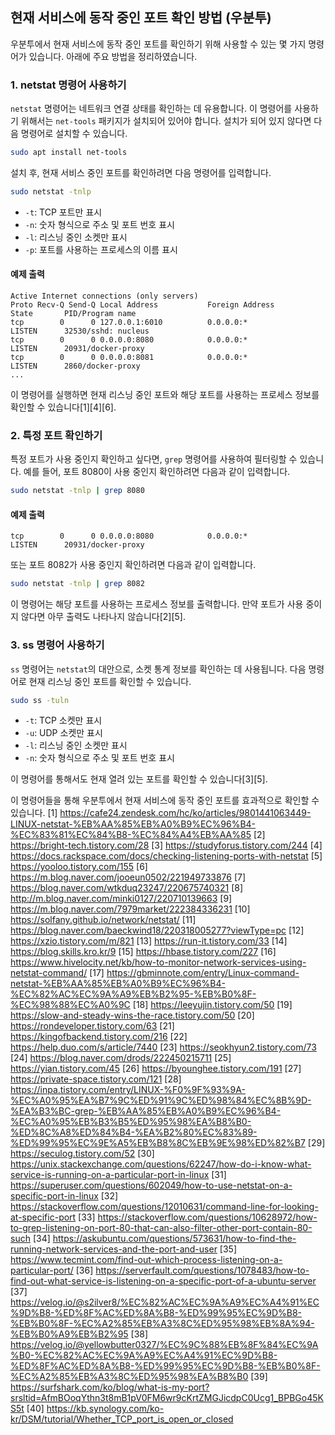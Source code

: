 ## 현재 서비스에 동작 중인 포트 확인 방법 (우분투)

우분투에서 현재 서비스에 동작 중인 포트를 확인하기 위해 사용할 수 있는 몇 가지 명령어가 있습니다. 아래에 주요 방법을 정리하였습니다.

### **1. netstat 명령어 사용하기**

`netstat` 명령어는 네트워크 연결 상태를 확인하는 데 유용합니다. 이 명령어를 사용하기 위해서는 `net-tools` 패키지가 설치되어 있어야 합니다. 설치가 되어 있지 않다면 다음 명령어로 설치할 수 있습니다.

```bash
sudo apt install net-tools
```

설치 후, 현재 서비스 중인 포트를 확인하려면 다음 명령어를 입력합니다.

```bash
sudo netstat -tnlp
```

- `-t`: TCP 포트만 표시
- `-n`: 숫자 형식으로 주소 및 포트 번호 표시
- `-l`: 리스닝 중인 소켓만 표시
- `-p`: 포트를 사용하는 프로세스의 이름 표시

#### **예제 출력**

```plaintext
Active Internet connections (only servers)
Proto Recv-Q Send-Q Local Address           Foreign Address         State       PID/Program name
tcp        0      0 127.0.0.1:6010          0.0.0.0:*               LISTEN      32530/sshd: nucleus
tcp        0      0 0.0.0.0:8080            0.0.0.0:*               LISTEN      20931/docker-proxy
tcp        0      0 0.0.0.0:8081            0.0.0.0:*               LISTEN      2860/docker-proxy
...
```

이 명령어를 실행하면 현재 리스닝 중인 포트와 해당 포트를 사용하는 프로세스 정보를 확인할 수 있습니다[1][4][6].

### **2. 특정 포트 확인하기**

특정 포트가 사용 중인지 확인하고 싶다면, `grep` 명령어를 사용하여 필터링할 수 있습니다. 예를 들어, 포트 8080이 사용 중인지 확인하려면 다음과 같이 입력합니다.

```bash
sudo netstat -tnlp | grep 8080
```

#### **예제 출력**

```plaintext
tcp        0      0 0.0.0.0:8080            0.0.0.0:*               LISTEN      20931/docker-proxy
```

또는 포트 8082가 사용 중인지 확인하려면 다음과 같이 입력합니다.

```bash
sudo netstat -tnlp | grep 8082
```

이 명령어는 해당 포트를 사용하는 프로세스 정보를 출력합니다. 만약 포트가 사용 중이지 않다면 아무 출력도 나타나지 않습니다[2][5].

### **3. ss 명령어 사용하기**

`ss` 명령어는 `netstat`의 대안으로, 소켓 통계 정보를 확인하는 데 사용됩니다. 다음 명령어로 현재 리스닝 중인 포트를 확인할 수 있습니다.

```bash
sudo ss -tuln
```

- `-t`: TCP 소켓만 표시
- `-u`: UDP 소켓만 표시
- `-l`: 리스닝 중인 소켓만 표시
- `-n`: 숫자 형식으로 주소 및 포트 번호 표시

이 명령어를 통해서도 현재 열려 있는 포트를 확인할 수 있습니다[3][5].

이 명령어들을 통해 우분투에서 현재 서비스에 동작 중인 포트를 효과적으로 확인할 수 있습니다.
[1] https://cafe24.zendesk.com/hc/ko/articles/9801441063449-LINUX-netstat-%EB%AA%85%EB%A0%B9%EC%96%B4-%EC%83%81%EC%84%B8-%EC%84%A4%EB%AA%85
[2] https://bright-tech.tistory.com/28
[3] https://studyforus.tistory.com/244
[4] https://docs.rackspace.com/docs/checking-listening-ports-with-netstat
[5] https://yooloo.tistory.com/155
[6] https://m.blog.naver.com/jooeun0502/221949733876
[7] https://blog.naver.com/wtkduq23247/220675740321
[8] http://m.blog.naver.com/minki0127/220710139663
[9] https://m.blog.naver.com/7979market/222384336231
[10] https://solfany.github.io/network/netstat/
[11] https://blog.naver.com/baeckwind18/220318005277?viewType=pc
[12] https://xzio.tistory.com/m/821
[13] https://run-it.tistory.com/33
[14] https://blog.skills.kro.kr/9
[15] https://hbase.tistory.com/227
[16] https://www.hivelocity.net/kb/how-to-monitor-network-services-using-netstat-command/
[17] https://gbminnote.com/entry/Linux-command-netstat-%EB%AA%85%EB%A0%B9%EC%96%B4-%EC%82%AC%EC%9A%A9%EB%B2%95-%EB%B0%8F-%EC%98%88%EC%A0%9C
[18] https://leeyujin.tistory.com/50
[19] https://slow-and-steady-wins-the-race.tistory.com/50
[20] https://rondeveloper.tistory.com/63
[21] https://kingofbackend.tistory.com/216
[22] https://help.duo.com/s/article/7440
[23] https://seokhyun2.tistory.com/73
[24] https://blog.naver.com/drods/222450215711
[25] https://yian.tistory.com/45
[26] https://byounghee.tistory.com/191
[27] https://private-space.tistory.com/121
[28] https://inpa.tistory.com/entry/LINUX-%F0%9F%93%9A-%EC%A0%95%EA%B7%9C%ED%91%9C%ED%98%84%EC%8B%9D-%EA%B3%BC-grep-%EB%AA%85%EB%A0%B9%EC%96%B4-%EC%A0%95%EB%B3%B5%ED%95%98%EA%B8%B0-%ED%8C%A8%ED%84%B4-%EA%B2%80%EC%83%89-%ED%99%95%EC%9E%A5%EB%B8%8C%EB%9E%98%ED%82%B7
[29] https://seculog.tistory.com/52
[30] https://unix.stackexchange.com/questions/62247/how-do-i-know-what-service-is-running-on-a-particular-port-in-linux
[31] https://superuser.com/questions/602049/how-to-use-netstat-on-a-specific-port-in-linux
[32] https://stackoverflow.com/questions/12010631/command-line-for-looking-at-specific-port
[33] https://stackoverflow.com/questions/10628972/how-to-grep-listening-on-port-80-that-can-also-filter-other-port-contain-80-such
[34] https://askubuntu.com/questions/573631/how-to-find-the-running-network-services-and-the-port-and-user
[35] https://www.tecmint.com/find-out-which-process-listening-on-a-particular-port/
[36] https://serverfault.com/questions/1078483/how-to-find-out-what-service-is-listening-on-a-specific-port-of-a-ubuntu-server
[37] https://velog.io/@s2ilver8/%EC%82%AC%EC%9A%A9%EC%A4%91%EC%9D%B8-%ED%8F%AC%ED%8A%B8-%ED%99%95%EC%9D%B8-%EB%B0%8F-%EC%A2%85%EB%A3%8C%ED%95%98%EB%8A%94-%EB%B0%A9%EB%B2%95
[38] https://velog.io/@yellowbutter0327/%EC%9C%88%EB%8F%84%EC%9A%B0-%EC%82%AC%EC%9A%A9%EC%A4%91%EC%9D%B8-%ED%8F%AC%ED%8A%B8-%ED%99%95%EC%9D%B8-%EB%B0%8F-%EC%A2%85%EB%A3%8C%ED%95%98%EA%B8%B0
[39] https://surfshark.com/ko/blog/what-is-my-port?srsltid=AfmBOoqYthn3t8mB1pV0FM6wr9cKrtZMGJicdpC0Ucg1_BPBGo45KS5t
[40] https://kb.synology.com/ko-kr/DSM/tutorial/Whether_TCP_port_is_open_or_closed
